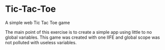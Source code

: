 # Tic-Tac-Toe
A simple web Tic Tac Toe game

The main point of this exercise is to create a simple app using little to no global variables.
This game was created with one IIFE and global scope was not polluted with useless variables.
